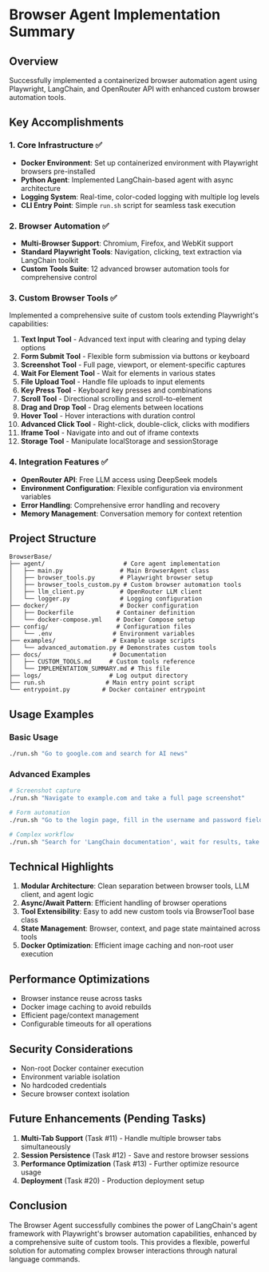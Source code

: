 # Browser Agent Implementation Summary

## Overview

Successfully implemented a containerized browser automation agent using Playwright, LangChain, and OpenRouter API with enhanced custom browser automation tools.

## Key Accomplishments

### 1. Core Infrastructure ✅
- **Docker Environment**: Set up containerized environment with Playwright browsers pre-installed
- **Python Agent**: Implemented LangChain-based agent with async architecture
- **Logging System**: Real-time, color-coded logging with multiple log levels
- **CLI Entry Point**: Simple `run.sh` script for seamless task execution

### 2. Browser Automation ✅
- **Multi-Browser Support**: Chromium, Firefox, and WebKit support
- **Standard Playwright Tools**: Navigation, clicking, text extraction via LangChain toolkit
- **Custom Tools Suite**: 12 advanced browser automation tools for comprehensive control

### 3. Custom Browser Tools ✅

Implemented a comprehensive suite of custom tools extending Playwright's capabilities:

1. **Text Input Tool** - Advanced text input with clearing and typing delay options
2. **Form Submit Tool** - Flexible form submission via buttons or keyboard
3. **Screenshot Tool** - Full page, viewport, or element-specific captures
4. **Wait For Element Tool** - Wait for elements in various states
5. **File Upload Tool** - Handle file uploads to input elements
6. **Key Press Tool** - Keyboard key presses and combinations
7. **Scroll Tool** - Directional scrolling and scroll-to-element
8. **Drag and Drop Tool** - Drag elements between locations
9. **Hover Tool** - Hover interactions with duration control
10. **Advanced Click Tool** - Right-click, double-click, clicks with modifiers
11. **Iframe Tool** - Navigate into and out of iframe contexts
12. **Storage Tool** - Manipulate localStorage and sessionStorage

### 4. Integration Features ✅
- **OpenRouter API**: Free LLM access using DeepSeek models
- **Environment Configuration**: Flexible configuration via environment variables
- **Error Handling**: Comprehensive error handling and recovery
- **Memory Management**: Conversation memory for context retention

## Project Structure

```
BrowserBase/
├── agent/                      # Core agent implementation
│   ├── main.py                # Main BrowserAgent class
│   ├── browser_tools.py       # Playwright browser setup
│   ├── browser_tools_custom.py # Custom browser automation tools
│   ├── llm_client.py          # OpenRouter LLM client
│   └── logger.py              # Logging configuration
├── docker/                    # Docker configuration
│   ├── Dockerfile            # Container definition
│   └── docker-compose.yml    # Docker Compose setup
├── config/                   # Configuration files
│   └── .env                 # Environment variables
├── examples/                # Example usage scripts
│   └── advanced_automation.py # Demonstrates custom tools
├── docs/                    # Documentation
│   ├── CUSTOM_TOOLS.md     # Custom tools reference
│   └── IMPLEMENTATION_SUMMARY.md # This file
├── logs/                   # Log output directory
├── run.sh                 # Main entry point script
└── entrypoint.py         # Docker container entrypoint
```

## Usage Examples

### Basic Usage
```bash
./run.sh "Go to google.com and search for AI news"
```

### Advanced Examples
```bash
# Screenshot capture
./run.sh "Navigate to example.com and take a full page screenshot"

# Form automation
./run.sh "Go to the login page, fill in the username and password fields, and submit"

# Complex workflow
./run.sh "Search for 'LangChain documentation', wait for results, take a screenshot, then click the first result"
```

## Technical Highlights

1. **Modular Architecture**: Clean separation between browser tools, LLM client, and agent logic
2. **Async/Await Pattern**: Efficient handling of browser operations
3. **Tool Extensibility**: Easy to add new custom tools via BrowserTool base class
4. **State Management**: Browser, context, and page state maintained across tools
5. **Docker Optimization**: Efficient image caching and non-root user execution

## Performance Optimizations

- Browser instance reuse across tasks
- Docker image caching to avoid rebuilds
- Efficient page/context management
- Configurable timeouts for all operations

## Security Considerations

- Non-root Docker container execution
- Environment variable isolation
- No hardcoded credentials
- Secure browser context isolation

## Future Enhancements (Pending Tasks)

1. **Multi-Tab Support** (Task #11) - Handle multiple browser tabs simultaneously
2. **Session Persistence** (Task #12) - Save and restore browser sessions
3. **Performance Optimization** (Task #13) - Further optimize resource usage
4. **Deployment** (Task #20) - Production deployment setup

## Conclusion

The Browser Agent successfully combines the power of LangChain's agent framework with Playwright's browser automation capabilities, enhanced by a comprehensive suite of custom tools. This provides a flexible, powerful solution for automating complex browser interactions through natural language commands.